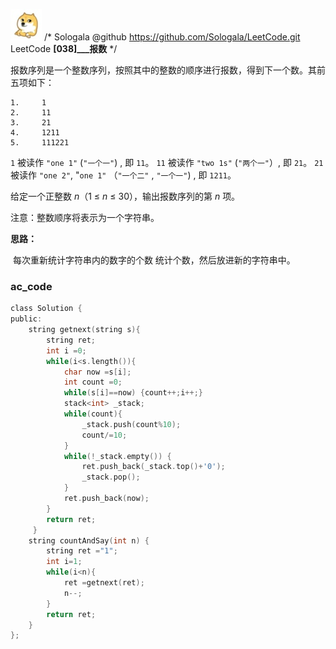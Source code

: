 ![](https://github.com/Sologala/SomeThings/blob/master/face.jpg?raw=true)
/*
    Sologala   @github    https://github.com/Sologala/LeetCode.git
    LeetCode   **[038]___报数**
*/

报数序列是一个整数序列，按照其中的整数的顺序进行报数，得到下一个数。其前五项如下：

```
1.     1
2.     11
3.     21
4.     1211
5.     111221
```

`1` 被读作  `"one 1"`  (`"一个一"`) , 即 `11`。
`11` 被读作 `"two 1s"` (`"两个一"`）, 即 `21`。
`21` 被读作 `"one 2"`,  "`one 1"` （`"一个二"` ,  `"一个一"`) , 即 `1211`。

给定一个正整数 *n*（1 ≤ *n* ≤ 30），输出报数序列的第 *n* 项。

注意：整数顺序将表示为一个字符串。

**思路：**

​	每次重新统计字符串内的数字的个数 统计个数，然后放进新的字符串中。

### **ac_code**
```c
class Solution {
public:
    string getnext(string s){
        string ret;
        int i =0;
        while(i<s.length()){
            char now =s[i];
            int count =0;
            while(s[i]==now) {count++;i++;}
            stack<int> _stack;
            while(count){
                _stack.push(count%10);
                count/=10;
            }        
            while(!_stack.empty()) {
                ret.push_back(_stack.top()+'0');
                _stack.pop();
            }
            ret.push_back(now);
        }
        return ret; 
     }
    string countAndSay(int n) {
        string ret ="1";
        int i=1;
        while(i<n){
            ret =getnext(ret);            
            n--;
        }
        return ret;
    }
};
```